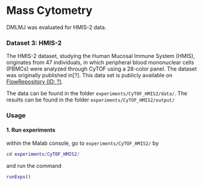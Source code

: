# Mass Cytometry
DMLMJ was evaluated for HMIS-2 data.
### Dataset 3: HMIS-2
The HMIS-2 dataset, studying the Human Mucosal Immune System (HMIS), originates from 47 individuals, in which peripheral blood mononuclear cells (PBMCs) were analyzed through CyTOF using a 28-color panel. The dataset was originally published in[?]. This data set is publicly available on [FlowRepository (ID: ?)](?). 

The data can be found in the folder ``experiments/CyTOF_HMIS2/data/``.
The results can be found in the folder ``experiments/CyTOF_HMIS2/output/``
### Usage
#### 1. Run experiments
within the Malab console, go to ``experiments/CyTOF_HMIS2/`` by
```matlab
cd experiments/CyTOF_HMIS2/
```
and run the command
```matlab
runExps()
```

